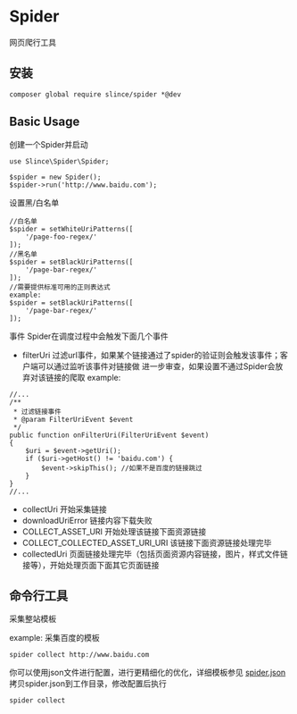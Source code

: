 # Spider
网页爬行工具

## 安装
```
composer global require slince/spider *@dev
```

## Basic Usage

创建一个Spider并启动
```
use Slince\Spider\Spider;

$spider = new Spider();
$spider->run('http://www.baidu.com');

```

设置黑/白名单
```
//白名单
$spider = setWhiteUriPatterns([
    '/page-foo-regex/' 
]);
//黑名单
$spider = setBlackUriPatterns([
    '/page-bar-regex/' 
]);
//需要提供标准可用的正则表达式
example:
$spider = setBlackUriPatterns([
    '/page-bar-regex/' 
]);
```
事件
Spider在调度过程中会触发下面几个事件
* filterUri 过滤url事件，如果某个链接通过了spider的验证则会触发该事件；客户端可以通过监听该事件对链接做
进一步审查，如果设置不通过Spider会放弃对该链接的爬取
example: 
```
//...
/**
 * 过滤链接事件
 * @param FilterUriEvent $event
 */
public function onFilterUri(FilterUriEvent $event)
{
    $uri = $event->getUri();
    if ($uri->getHost() != 'baidu.com') {
        $event->skipThis(); //如果不是百度的链接跳过
    }
}
//...
```
* collectUri 开始采集链接
* downloadUriError 链接内容下载失败
* COLLECT_ASSET_URI 开始处理该链接下面资源链接
* COLLECT_COLLECTED_ASSET_URI_URI 该链接下面资源链接处理完毕
* collectedUri 页面链接处理完毕（包括页面资源内容链接，图片，样式文件链接等），开始处理页面下面其它页面链接

## 命令行工具

采集整站模板

example: 采集百度的模板
```
spider collect http://www.baidu.com 
```
你可以使用json文件进行配置，进行更精细化的优化，详细模板参见 [spider.json](./spider.json)
拷贝spider.json到工作目录，修改配置后执行
```
spider collect
```

